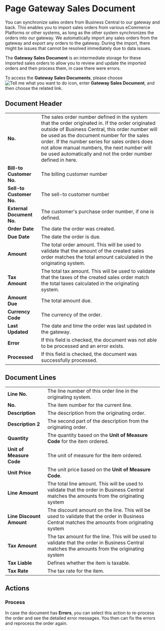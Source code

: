 # Page Gateway Sales Document

You can synchronize sales orders from Business Central to our gateway and back. This enables you to import sales orders from various eCommerce Platforms or other systems, as long as the other system synchronizes the orders into our gateway. We automatically import any sales orders from the gateway and export any orders to the gateway. During the import, there might be issues that cannot be resolved immediately due to data issues.

The **Gateway Sales Document** is an intermediate storage for these imported sales orders to allow you to review and update the imported orders and then process them, in case there were errors.

To access the **Gateway Sales Documents**, please choose ![Tell me what you want to do](/images/magnifying-glass.gif) icon, enter **Gateway Sales Document**, and then choose the related link.

## Document Header

|                           |                                                                                                                                      |
|---------------------------|--------------------------------------------------------------------------------------------------------------------------------------|
| **No.**                   | The sales order number defined in the system that the order originated in. If the order originated outside of Business Central, this order number will be used as the document number for the sales order. If the number series for sales orders does not allow manual numbers, the next number will be used automatically and not the order number defined in here. |
| **Bill-to Customer No.**  | The billing customer number                                                                                                          |
| **Sell-to Customer No.**  | The sell-to customer number                                                                                                          |
| **External Document No.** | The customer's purchase order number, if one is defined.                                                                             |
| **Order Date**            | The date the order was created.                                                                                                      |
| **Due Date**              | The date the order is due.                                                                                                           |
| **Amount**                | The total order amount. This will be used to validate that the amount of the created sales order matches the total amount calculated in the originating system. |
| **Tax Amount**            | The total tax amount. This will be used to validate that the taxes of the created sales order match the total taxes calculated in the originating system. |
| **Amount Due**            | The total amount due.                                                                                                                |
| **Currency Code**         | The currency of the order.                                                                                                           |
| **Last Updated**          | The date and time the order was last updated in the gateway.                                                                         |
| **Error**                 | If this field is checked, the document was not able to be processed and an error exists.                                             |
| **Processed**             | If this field is checked, the document was successfully processed.                                                                   |

## Document Lines

|                           |                                                                                                                                      |
|---------------------------|--------------------------------------------------------------------------------------------------------------------------------------|
| **Line No.**              | The line number of this order line in the originating system.                                                                        |
| **No.**                   | The item number for the current line.                                                                                                |
| **Description**           | The description from the originating order.                                                                                          |
| **Description 2**         | The second part of the description from the originating order.                                                                       |
| **Quantity**              | The quantity based on the **Unit of Measure Code** for the item ordered.                                                             |
| **Unit of Measure Code**  | The unit of measure for the item ordered.                                                                                            |
| **Unit Price**            | The unit price based on the **Unit of Measure Code**.                                                                                |
| **Line Amount**           | The total line amount. This will be used to validate that the order in Business Central matches the amounts from the originating system |
| **Line Discount Amount**  | The discount amount on the line. This will be used to validate that the order in Business Central matches the amounts from originating system |
| **Tax Amount**            | The tax amount for the line. This will be used to validate that the order in Business Central matches the amounts from the originating system |
| **Tax Liable**            | Defines whether the item is taxable.                                                                                                 |
| **Tax Rate**              | The tax rate for the item.                                                                                                           |

## Actions

### Process

In case the document has **Errors**, you can select this action to re-process the order and see the detailed error messages. You then can fix the errors and reprocess the order again.

